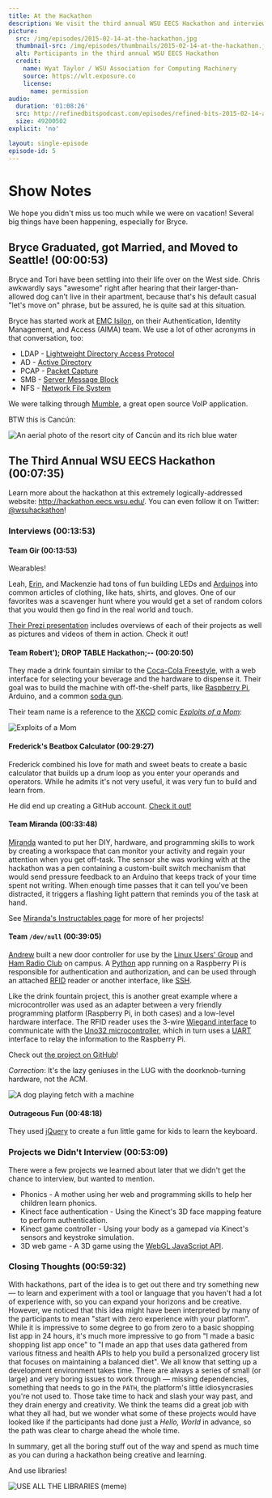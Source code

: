 ```yaml
---
title: At the Hackathon
description: We visit the third annual WSU EECS Hackathon and interview the teams working on some of our favorite projects
picture:
  src: /img/episodes/2015-02-14-at-the-hackathon.jpg
  thumbnail-src: /img/episodes/thumbnails/2015-02-14-at-the-hackathon.jpg
  alt: Participants in the third annual WSU EECS Hackathon
  credit:
    name: Wyat Taylor / WSU Association for Computing Machinery
    source: https://wlt.exposure.co
    license:
      name: permission
audio:
  duration: '01:08:26'
  src: http://refinedbitspodcast.com/episodes/refined-bits-2015-02-14-at-the-hackathon.mp3
  size: 49200502
explicit: 'no'

layout: single-episode
episode-id: 5
---
```


# Show Notes

We hope you didn't miss us too much while we were on vacation! Several big things have been happening, especially for Bryce.

## Bryce Graduated, got Married, and Moved to Seattle! (00:00:53)

Bryce and Tori have been settling into their life over on the West side. Chris awkwardly says "awesome" right after hearing that their larger-than-allowed dog can't live in their apartment, because that's his default casual "let's move on" phrase, but be assured, he is quite sad at this situation.

Bryce has started work at [EMC Isilon](http://www.emc.com/domains/isilon/index.htm), on their Authentication, Identity Management, and Access (AIMA) team. We use a lot of other acronyms in that conversation, too:

 * LDAP - [Lightweight Directory Access Protocol](http://en.wikipedia.org/wiki/Lightweight_Directory_Access_Protocol)
 * AD - [Active Directory](http://en.wikipedia.org/wiki/Active_Directory)
 * PCAP - [Packet Capture](http://en.wikipedia.org/wiki/Packet_analyzer)
 * SMB - [Server Message Block](http://en.wikipedia.org/wiki/Server_Message_Block)
 * NFS - [Network File System](http://en.wikipedia.org/wiki/Network_File_System)

We were talking through [Mumble](http://wiki.mumble.info/wiki/Main_Page), a great open source VoIP application.

BTW this is Cancún:

![An aerial photo of the resort city of Cancún and its rich blue water](http://upload.wikimedia.org/wikipedia/commons/thumb/5/54/Imagebysafa2.jpg/640px-Imagebysafa2.jpg "Cancún is bello.")

## The Third Annual WSU EECS Hackathon (00:07:35)

Learn more about the hackathon at this extremely logically-addressed website: <http://hackathon.eecs.wsu.edu/>. You can even follow it on Twitter: [@wsuhackathon](https://twitter.com/wsuhackathon)!

### Interviews (00:13:53)

#### Team Gir (00:13:53)

Wearables!

Leah, [Erin](https://www.linkedin.com/in/erinmullen1), and Mackenzie had tons of fun building LEDs and [Arduinos](http://www.arduino.cc/) into common articles of clothing, like hats, shirts, and gloves. One of our favorites was a scavenger hunt where you would get a set of random colors that you would then go find in the real world and touch.

[Their Prezi presentation](https://prezi.com/mk-gigjriqyi/team-gir-hackathon-presentation/) includes overviews of each of their projects as well as pictures and videos of them in action. Check it out!

#### Team Robert'); DROP TABLE Hackathon;-- (00:20:50)

They made a drink fountain similar to the [Coca-Cola Freestyle](http://en.wikipedia.org/wiki/Coca-Cola_Freestyle), with a web interface for selecting your beverage and the hardware to dispense it. Their goal was to build the machine with off-the-shelf parts, like [Raspberry Pi](http://www.raspberrypi.org/), Arduino, and a common [soda gun](http://en.wikipedia.org/wiki/Soda_gun).

Their team name is a reference to the [XKCD](http://xkcd.com/) comic [*Exploits of a Mom*](http://xkcd.com/327/):

![Exploits of a Mom](http://imgs.xkcd.com/comics/exploits_of_a_mom.png)

#### Frederick's Beatbox Calculator (00:29:27)

Frederick combined his love for math and sweet beats to create a basic calculator that builds up a drum loop as you enter your operands and operators. While he admits it's not very useful, it was very fun to build and learn from.

He did end up creating a GitHub account. [Check it out!](https://github.com/FR3DIII)

#### Team Miranda (00:33:48)

[Miranda](https://www.linkedin.com/pub/miranda-hansen/96/6a/631) wanted to put her DIY, hardware, and programming skills to work by creating a workspace that can monitor your activity and regain your attention when you get off-task. The sensor she was working with at the hackathon was a pen containing a custom-built switch mechanism that would send pressure feedback to an Arduino that keeps track of your time spent not writing. When enough time passes that it can tell you've been distracted, it triggers a flashing light pattern that reminds you of the task at hand.

See [Miranda's Instructables page](http://www.instructables.com/member/Diyified) for more of her projects!

#### Team `/dev/null` (00:39:05)

[Andrew](https://github.com/aclytle) built a new door controller for use by the [Linux Users' Group](https://lug.wsu.edu/) and [Ham Radio Club](http://hamradio.wsu.edu/) on campus. A [Python](http://en.wikipedia.org/wiki/Python_%28programming_language%29) app running on a Raspberry Pi is responsible for authentication and authorization, and can be used through an attached [RFID](http://en.wikipedia.org/wiki/Radio-frequency_identification) reader or another interface, like [SSH](http://en.wikipedia.org/wiki/Secure_Shell).

Like the drink fountain project, this is another great example where a microcontroller was used as an adapter between a very friendly programming platform (Raspberry Pi, in both cases) and a low-level hardware interface. The RFID reader uses the 3-wire [Wiegand interface](http://en.wikipedia.org/wiki/Wiegand_interface) to communicate with the [Uno32 microcontroller](http://www.digilentinc.com/Products/Detail.cfm?Prod=CHIPKIT-UNO32), which in turn uses a [UART](http://en.wikipedia.org/wiki/Universal_asynchronous_receiver/transmitter) interface to relay the information to the Raspberry Pi.

Check out [the project on GitHub](https://github.com/aclytle/hackathon2015)!

*Correction*: It's the lazy geniuses in the LUG with the doorknob-turning hardware, not the ACM.

![A dog playing fetch with a machine](http://i.imgur.com/w3lQ9gY.gif "This is what I got when I googled &quot;lazy genius&quot;.")

#### Outrageous Fun (00:48:18)

They used [jQuery](http://en.wikipedia.org/wiki/JQuery) to create a fun little game for kids to learn the keyboard.

### Projects we Didn't Interview (00:53:09)

There were a few projects we learned about later that we didn't get the chance to interview, but wanted to mention.

 * Phonics - A mother using her web and programming skills to help her children learn phonics.
 * Kinect face authentication - Using the Kinect's 3D face mapping feature to perform authentication.
 * Kinect game controller - Using your body as a gamepad via Kinect's sensors and keystroke simulation.
 * 3D web game - A 3D game using the [WebGL JavaScript API](http://en.wikipedia.org/wiki/WebGL).

### Closing Thoughts (00:59:32)

With hackathons, part of the idea is to get out there and try something new &mdash; to learn and experiment with a tool or language that you haven't had a lot of experience with, so you can expand your horizons and be creative. However, we noticed that this idea might have been interpreted by many of the participants to mean "start with zero experience with your platform". While it is impressive to some degree to go from zero to a basic shopping list app in 24 hours, it's much more impressive to go from "I made a basic shopping list app once" to "I made an app that uses data gathered from various fitness and health APIs to help you build a personalized grocery list that focuses on maintaining a balanced diet". We all know that setting up a development environment takes time. There are always a series of small (or large) and very boring issues to work through &mdash; missing dependencies, something that needs to go in the `PATH`, the platform's little idiosyncrasies you're not used to. Those take time to hack and slash your way past, and they drain energy and creativity. We think the teams did a great job with what they all had, but we wonder what some of these projects would have looked like if the participants had done just a *Hello, World* in advance, so the path was clear to charge ahead the whole time.

In summary, get all the boring stuff out of the way and spend as much time as you can during a hackathon being creative and learning.

And use libraries!

![USE ALL THE LIBRARIES (meme)](http://i.imgur.com/jTBgwTL.jpg "USE ALL THE LIBRARIES")
